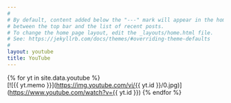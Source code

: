 ```yaml
---
#
# By default, content added below the "---" mark will appear in the home page
# between the top bar and the list of recent posts.
# To change the home page layout, edit the _layouts/home.html file.
# See: https://jekyllrb.com/docs/themes/#overriding-theme-defaults
#
layout: youtube
title: YouTube
---
```


{% for yt in site.data.youtube %}  
[![{{ yt.memo }}](https://img.youtube.com/vi/{{ yt.id }}/0.jpg)](https://www.youtube.com/watch?v={{ yt.id }})
{% endfor %}
